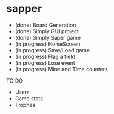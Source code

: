 sapper
======
- (done) Board Generation
- (done) Simply GUI project
- (done) Simply Saper game
- (in progress) HomeScreen
- (in progress) Save/Load game
- (in progress) Flag a field
-	(in progress) Lose event
-	(in progress) Mine and Time counters

TO DO
-	Users
-	Game stats
-	Trophes

